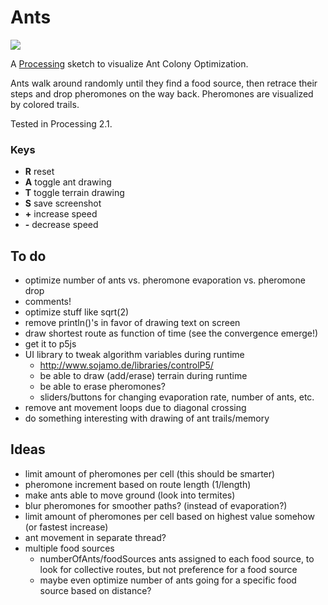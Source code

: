 # Ants

![](https://raw.github.com/reaxis/ants/master/screenshots/ants_20131231_123709.png)

A [Processing](http://processing.org) sketch to visualize Ant Colony Optimization.

Ants walk around randomly until they find a food source, then retrace their steps and drop pheromones on the way back. Pheromones are visualized by colored trails.

Tested in Processing 2.1.

### Keys

- **R** reset
- **A** toggle ant drawing
- **T** toggle terrain drawing
- **S** save screenshot
- **+** increase speed
- **-** decrease speed

## To do

- optimize number of ants vs. pheromone evaporation vs. pheromone drop
- comments!
- optimize stuff like sqrt(2)
- remove println()'s in favor of drawing text on screen
- draw shortest route as function of time (see the convergence emerge!)
- get it to p5js
- UI library to tweak algorithm variables during runtime
  - <http://www.sojamo.de/libraries/controlP5/>
  - be able to draw (add/erase) terrain during runtime
  - be able to erase pheromones?
  - sliders/buttons for changing evaporation rate, number of ants, etc.
- remove ant movement loops due to diagonal crossing
- do something interesting with drawing of ant trails/memory


## Ideas

- limit amount of pheromones per cell (this should be smarter)
- pheromone increment based on route length (1/length)
- make ants able to move ground (look into termites)
- blur pheromones for smoother paths? (instead of evaporation?)
- limit amount of pheromones per cell based on highest value somehow (or fastest increase)
- ant movement in separate thread?
- multiple food sources
  - numberOfAnts/foodSources ants assigned to each food source, to look for collective routes, but not preference for a food source
  - maybe even optimize number of ants going for a specific food source based on distance?